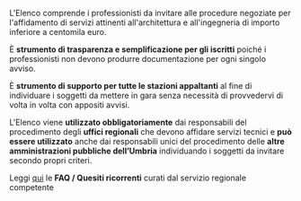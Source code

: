 L'Elenco comprende i professionisti da invitare alle procedure negoziate per l'affidamento di servizi attinenti all'architettura e all'ingegneria di importo inferiore a centomila euro.

È **strumento di trasparenza e semplificazione per gli iscritti** poiché i professionisti non devono produrre documentazione per ogni singolo avviso.

È **strumento di supporto per tutte le stazioni appaltanti** al fine di individuare i soggetti da mettere in gara senza necessità di provvedervi di volta in volta con appositi avvisi.

L'Elenco viene **utilizzato obbligatoriamente** dai responsabili del procedimento degli **uffici regionali** che devono affidare servizi tecnici e **può essere utilizzato** anche dai responsabili unici del procedimento delle **altre amministrazioni pubbliche dell’Umbria** individuando i soggetti da invitare secondo propri criteri.

Leggi [qui](http://www.regione.umbria.it/opere-pubbliche/quesiti-ricorrenti-faq) le **FAQ / Quesiti ricorrenti** curati dal servizio regionale competente
